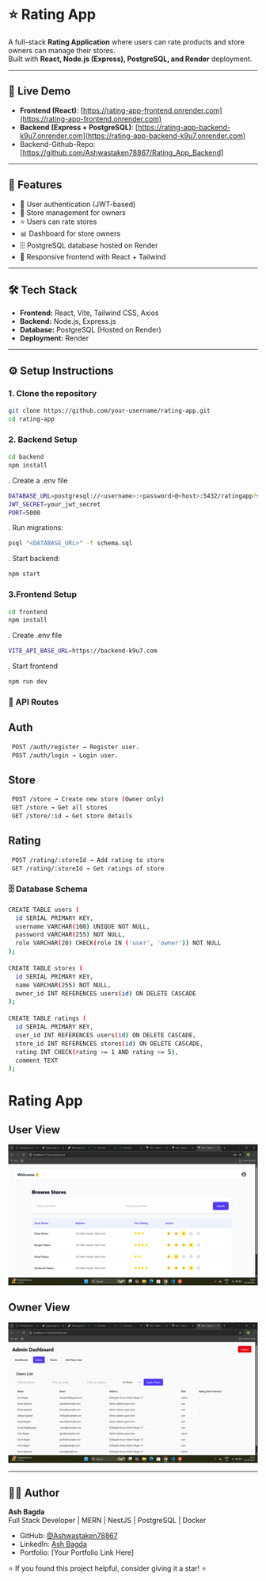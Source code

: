 # ⭐ Rating App

A full-stack **Rating Application** where users can rate products and store owners can manage their stores.  
Built with **React, Node.js (Express), PostgreSQL, and Render** deployment.

---

## 🚀 Live Demo
- **Frontend (React)**: [https://rating-app-frontend.onrender.com](https://rating-app-frontend.onrender.com)  
- **Backend (Express + PostgreSQL)**: [https://rating-app-backend-k9u7.onrender.com](https://rating-app-backend-k9u7.onrender.com)
-   Backend-Github-Repo:[https://github.com/Ashwastaken78867/Rating_App_Backend]

---

## 📌 Features
- 🔑 User authentication (JWT-based)
- 🏬 Store management for owners
- ⭐ Users can rate stores
- 📊 Dashboard for store owners
- 🗄️ PostgreSQL database hosted on Render
- 🎨 Responsive frontend with React + Tailwind

---

## 🛠️ Tech Stack
- **Frontend:** React, Vite, Tailwind CSS, Axios  
- **Backend:** Node.js, Express.js  
- **Database:** PostgreSQL (Hosted on Render)  
- **Deployment:** Render  

---

## ⚙️ Setup Instructions

### 1. Clone the repository
```bash
git clone https://github.com/your-username/rating-app.git
cd rating-app
```
### 2. Backend Setup
```bash
cd backend
npm install
```
. Create a .env file 
```bash
DATABASE_URL=postgresql://<username>:<password>@<host>:5432/ratingapp?sslmode=require
JWT_SECRET=your_jwt_secret
PORT=5000
```
. Run migrations:
```bash
psql "<DATABASE_URL>" -f schema.sql
```
. Start backend:
```bash
npm start
```
### 3.Frontend Setup
```bash
cd frontend
npm install
```
. Create .env file 
```bash
VITE_API_BASE_URL=https://backend-k9u7.com
```
. Start frontend
```bash
npm run dev
```

### 📂 API Routes
## Auth
```bash
 POST /auth/register → Register user.
 POST /auth/login → Login user.
```
## Store
```bash
 POST /store → Create new store (Owner only)
 GET /store → Get all stores
 GET /store/:id → Get store details
```
## Rating
```bash
 POST /rating/:storeId → Add rating to store
 GET /rating/:storeId → Get ratings of store
```
### 🗄️ Database Schema
```bash
CREATE TABLE users (
  id SERIAL PRIMARY KEY,
  username VARCHAR(100) UNIQUE NOT NULL,
  password VARCHAR(255) NOT NULL,
  role VARCHAR(20) CHECK(role IN ('user', 'owner')) NOT NULL
);

CREATE TABLE stores (
  id SERIAL PRIMARY KEY,
  name VARCHAR(255) NOT NULL,
  owner_id INT REFERENCES users(id) ON DELETE CASCADE
);

CREATE TABLE ratings (
  id SERIAL PRIMARY KEY,
  user_id INT REFERENCES users(id) ON DELETE CASCADE,
  store_id INT REFERENCES stores(id) ON DELETE CASCADE,
  rating INT CHECK(rating >= 1 AND rating <= 5),
  comment TEXT
);
```
# Rating App

## User View
![User Screenshot](https://github.com/Ashwastaken78867/Rating_App_Frontend/blob/main/src/assets/ss1.png?raw=true)

## Owner View
![Owner Screenshot](https://github.com/Ashwastaken78867/Rating_App_Frontend/blob/main/src/assets/ss2.png?raw=true)

---

## 👨‍💻 Author

**Ash Bagda**  
Full Stack Developer | MERN | NestJS | PostgreSQL | Docker  

- GitHub: [@Ashwastaken78867](https://github.com/Ashwastaken78867)  
- LinkedIn: [Ash Bagda](https://www.linkedin.com/in/ash-bagda/)  
- Portfolio: [Your Portfolio Link Here]  

⭐ If you found this project helpful, consider giving it a star! ⭐























